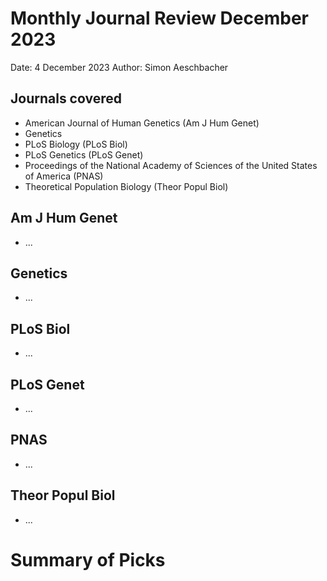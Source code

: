 # Monthly Journal Review December 2023

Date: 4 December 2023
Author: Simon Aeschbacher

## Journals covered
- American Journal of Human Genetics (Am J Hum Genet)
- Genetics
- PLoS Biology (PLoS Biol)
- PLoS Genetics (PLoS Genet)
- Proceedings of the National Academy of Sciences of the United States of America (PNAS)
- Theoretical Population Biology (Theor Popul Biol)

## Am J Hum Genet
- ...

## Genetics
-  ...

## PLoS Biol
- ...

## PLoS Genet
- ...
  

## PNAS
- ...
  

## Theor Popul Biol
- ...


# Summary of Picks
